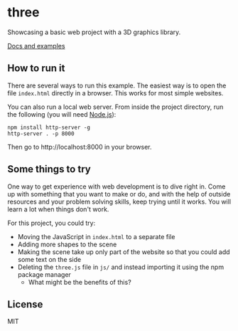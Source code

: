 # three
Showcasing a basic web project with a 3D graphics library.

[Docs and examples](https://threejs.org/)

## How to run it
There are several ways to run this example. The easiest way is to open the file
`index.html` directly in a browser. This works for most simple websites.

You can also run a local web server. From inside the project directory, run the
following (you will need [Node.js](https://nodejs.org)):

```shell
npm install http-server -g
http-server . -p 8000
```

Then go to http://localhost:8000 in your browser.

## Some things to try
One way to get experience with web development is to dive right in. Come up with
something that you want to make or do, and with the help of outside resources
and your problem solving skills, keep trying until it works. You will learn a
lot when things don't work.

For this project, you could try:

- Moving the JavaScript in `index.html` to a separate file
- Adding more shapes to the scene
- Making the scene take up only part of the website so that you could add some
  text on the side
- Deleting the `three.js` file in `js/` and instead importing it using the npm
  package manager
  - What might be the benefits of this?

## License
MIT
